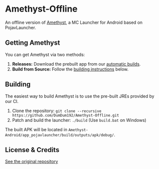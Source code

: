 # Amethyst-Offline
An offline version of [Amethyst](https://github.com/AngelAuraMC/Amethyst-Android), a MC Launcher for Android based on PojavLauncher.

## Getting Amethyst

You can get Amethyst via two methods:

1. **Releases:** Download the prebuilt app from our [automatic builds](https://github.com/DumDum192/Amethyst-Offline/actions).
2. **Build from Source:** Follow the [building instructions](#building) below.

## Building

The easiest way to build Amethyst is to use the pre-built JREs provided by our CI.

1. Clone the repository: `git clone --recursive https://github.com/DumDum192/Amethyst-Offline.git`
2. Patch and build the launcher: `./build` (Use `build.bat` on Windows)

The built APK will be located in `Amethyst-Android/app_pojavlauncher/build/outputs/apk/debug/`.

## License & Credits
[See the original repository](https://github.com/AngelAuraMC/Amethyst-Android/tree/v3_openjdk?tab=readme-ov-file#license)